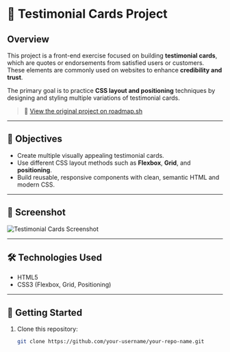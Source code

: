 # 🧾 Testimonial Cards Project

## Overview

This project is a front-end exercise focused on building **testimonial cards**, which are quotes or endorsements from satisfied users or customers. These elements are commonly used on websites to enhance **credibility and trust**.

The primary goal is to practice **CSS layout and positioning** techniques by designing and styling multiple variations of testimonial cards.

> 📌 [View the original project on roadmap.sh](https://roadmap.sh/projects/testimonial-cards)

---

## 🎯 Objectives

- Create multiple visually appealing testimonial cards.
- Use different CSS layout methods such as **Flexbox**, **Grid**, and **positioning**.
- Build reusable, responsive components with clean, semantic HTML and modern CSS.

---

## 📸 Screenshot

![Testimonial Cards Screenshot](./screeshot/screesho_19.png) <!-- Update this path if needed -->

---

## 🛠️ Technologies Used

- HTML5
- CSS3 (Flexbox, Grid, Positioning)

---

## 🚀 Getting Started

1. Clone this repository:
   ```bash
   git clone https://github.com/your-username/your-repo-name.git
